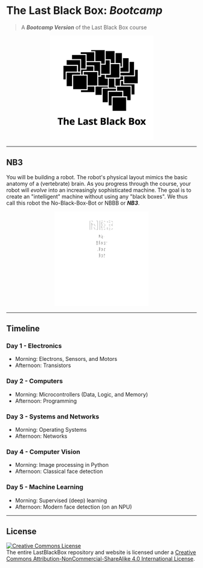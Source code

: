 # The Last Black Box: *Bootcamp*

> A ***Bootcamp Version*** of the Last Black Box course

<p align="center">
<img src="../designs/logo/logo_dark.png" alt="LBB logo" width="275" height="275" style="background-color:white">
</p>

----

## NB3

You will be building a robot. The robot's physical layout mimics the basic anatomy of a (vertebrate) brain. As you progress through the course, your robot will *evolve* into an increasingly sophisticated machine. The goal is to create an "intelligent" machine without using any "black boxes". We thus call this robot the No-Black-Box-Bot or NBBB or ***NB3***.

<p align="center">
<img src="../designs/NB3/outline_light.png" alt="NB3 outline" width="250" height="250" style="background-color:black">
</p>

----

## Timeline

### Day 1 - Electronics

- Morning: Electrons, Sensors, and Motors
- Afternoon: Transistors

### Day 2 - Computers

- Morning: Microcontrollers (Data, Logic, and Memory)
- Afternoon: Programming

### Day 3 - Systems and Networks

- Morning: Operating Systems
- Afternoon: Networks

### Day 4 - Computer Vision

- Morning: Image processing in Python
- Afternoon: Classical face detection

### Day 5 - Machine Learning

- Morning: Supervised (deep) learning
- Afternoon: Modern face detection (on an NPU)

----

## License

<a rel="license" href="http://creativecommons.org/licenses/by-nc-sa/4.0/"><img alt="Creative Commons License" style="border-width:0" src="https://i.creativecommons.org/l/by-nc-sa/4.0/88x31.png" /></a><br />The entire LastBlackBox repository and website is licensed under a <a rel="license" href="http://creativecommons.org/licenses/by-nc-sa/4.0/">Creative Commons Attribution-NonCommercial-ShareAlike 4.0 International License</a>.
